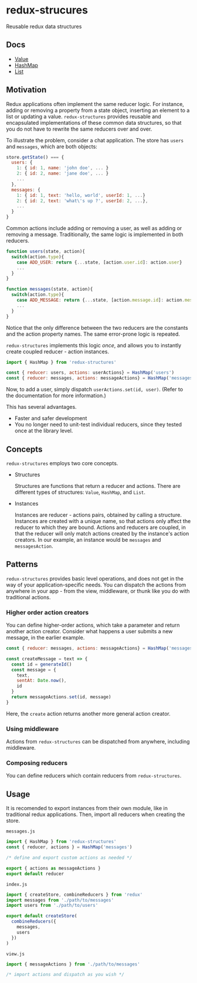 # redux-strucures
Reusable redux data structures

## Docs

- [Value](https://github.com/thk2b/redux-structures/blob/master/src/Value/docs.md)
- [HashMap](https://github.com/thk2b/redux-structures/blob/master/src/HashMap/docs.md)
- [List](https://github.com/thk2b/redux-structures/blob/master/src/List/docs.md)

## Motivation

Redux applications often implement the same reducer logic. For instance, adding or removing a property from a state object, inserting an element to a list or updating a value. `redux-structures` provides reusable and encapsulated implementations of these common data structures, so that you do not have to rewrite the same reducers over and over.

To illustrate the problem, consider a chat application. The store has `users` and `messages`, which are both objects:

```js
store.getState() === {
  users: {
    1: { id: 1, name: 'john doe', ... }
    2: { id: 2, name: 'jane doe', ... }
    ...
  },
  messages: {
    1: { id: 1, text: 'hello, world', userId: 1, ...}
    2: { id: 2, text: 'what\'s up ?', userId: 2, ...},
    ...
  }
}
```

Common actions include adding or removing a user, as well as adding or removing a message. Traditionally, the same logic is implemented in both reducers.

```js
function users(state, action){
  switch(action.type){
    case ADD_USER: return {...state, [action.user.id]: action.user}
    ...
  }
}

function messages(state, action){
  switch(action.type){
    case ADD_MESSAGE: return {...state, [action.message.id]: action.message}
    ...
  }
}
```
Notice that the only difference between the two reducers are the constants and the action property names. The same error-prone logic is repeated.

`redux-structures` implements this logic *once*, and allows you to instantly create coupled reducer - action instances.

```js
import { HashMap } from 'redux-structures'

const { reducer: users, actions: userActions} = HashMap('users')
const { reducer: messages, actions: messageActions} = HashMap('messages')

```
Now, to add a user, simply dispatch `userActions.set(id, user)`. (Refer to the documentation for more information.)

This has several advantages.

- Faster and safer development
- You no longer need to unit-test individual reducers, since they tested once at the library level.

## Concepts

`redux-structures` employs two core concepts.

- Structures

  Structures are functions that return a reducer and actions. There are different types of structures: `Value`, `HashMap`, and `List`.
- Instances

  Instances are reducer - actions pairs, obtained by calling a structure. Instances are created with a unique name, so that actions only affect the reducer to which they are bound. Actions and reducers are coupled, in that the reducer will only match actions created by the instance's action creators. In our example, an instance would be `messages` and `messagesAction`.

## Patterns

`redux-structures` provides basic level operations, and does not get in the way of your application-specific needs. You can dispatch the actions from anywhere in your app - from the view, middleware, or thunk like you do with traditional actions. 

### Higher order action creators

You can define higher-order actions, which take a parameter and return another action creator. Consider what happens a user submits a new message, in the earlier example. 

```js
const { reducer: messages, actions: messageActions} = HashMap('messages')

const createMessage = text => {
  const id = generateId()
  const message = {
    text,
    sentAt: Date.now(),
    id
  }
  return messageActions.set(id, message)
}
```

Here, the `create` action returns another more general action creator.

### Using middleware

Actions from `redux-structures` can be dispatched from anywhere, including middleware.

### Composing reducers

You can define reducers which contain reducers from `redux-structures`.

## Usage

It is recomended to export instances from their own module, like in traditional redux applications. Then, import all reducers when creating the store.

`messages.js`
```js
import { HashMap } from 'redux-structures'
const { reducer, actions } = HashMap('messages')

/* define and export custom actions as needed */

export { actions as messageActions }
export default reducer
```
`index.js`
```js
import { createStore, combineReducers } from 'redux'
import messages from './path/to/messages'
import users from './path/to/users'

export default createStore(
  combineReducers({
    messages,
    users
  })
)
```
`view.js`
```js
import { messageActions } from './path/to/messages'

/* import actions and dispatch as you wish */

```
